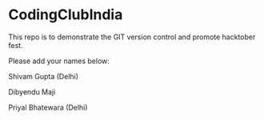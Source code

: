 # CodingClubIndia
This repo is to demonstrate the GIT version control and promote hacktober fest.


Please add your names below:


Shivam Gupta (Delhi)


Dibyendu Maji


Priyal Bhatewara (Delhi)

